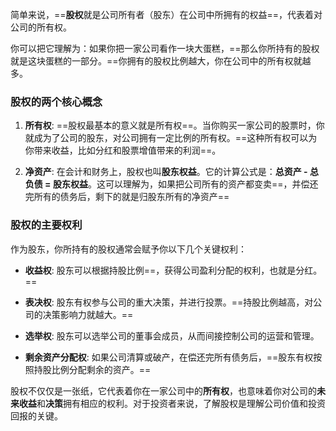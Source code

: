 简单来说，==**股权**就是公司所有者（股东）在公司中所拥有的权益==，代表着对公司的所有权。

你可以把它理解为：如果你把一家公司看作一块大蛋糕，==那么你所持有的股权就是这块蛋糕的一部分。==你拥有的股权比例越大，你在公司中的所有权就越多。

### 股权的两个核心概念

1. **所有权**: ==股权最基本的意义就是所有权==。当你购买一家公司的股票时，你就成为了公司的股东，对公司拥有一定比例的所有权。==这种所有权可以为你带来收益，比如分红和股票增值带来的利润==。
    
2. **净资产**: 在会计和财务上，股权也叫**股东权益**。它的计算公式是：**总资产 - 总负债 = 股东权益**。这可以理解为，如果把公司所有的资产都变卖==，并偿还完所有的债务后，剩下的就是归股东所有的净资产==

### 股权的主要权利

作为股东，你所持有的股权通常会赋予你以下几个关键权利：

- **收益权**: 股东可以根据持股比例==，获得公司盈利分配的权利，也就是分红。==
    
- **表决权**: 股东有权参与公司的重大决策，并进行投票。==持股比例越高，对公司的决策影响力就越大。==
    
- **选举权**: 股东可以选举公司的董事会成员，从而间接控制公司的运营和管理。
    
- **剩余资产分配权**: 如果公司清算或破产，在偿还完所有债务后，==股东有权按照持股比例分配剩余的资产。==

股权不仅仅是一张纸，它代表着你在一家公司中的**所有权**，也意味着你对公司的**未来收益**和**决策**拥有相应的权利。对于投资者来说，了解股权是理解公司价值和投资回报的关键。